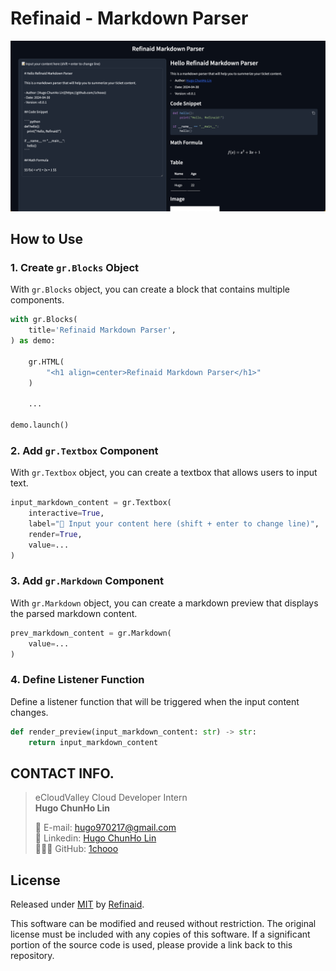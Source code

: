 # Refinaid - Markdown Parser

![](./cover.png)

## How to Use

### 1. Create `gr.Blocks` Object

With `gr.Blocks` object, you can create a block that contains multiple components.

```python
with gr.Blocks(
    title='Refinaid Markdown Parser',
) as demo:
    
    gr.HTML(
        "<h1 align=center>Refinaid Markdown Parser</h1>"
    )

    ...
    
demo.launch()
```

### 2. Add `gr.Textbox` Component

With `gr.Textbox` object, you can create a textbox that allows users to input text.

```python
input_markdown_content = gr.Textbox(
    interactive=True,
    label="📝 Input your content here (shift + enter to change line)",
    render=True,
    value=...
)
```

### 3. Add `gr.Markdown` Component

With `gr.Markdown` object, you can create a markdown preview that displays the parsed markdown content.

```python
prev_markdown_content = gr.Markdown(
    value=...
)
```

### 4. Define Listener Function

Define a listener function that will be triggered when the input content changes.

```python
def render_preview(input_markdown_content: str) -> str:
    return input_markdown_content
```


## CONTACT INFO.

> eCloudValley Cloud Developer Intern </br>
> **Hugo ChunHo Lin**
> 
> <aside>
>   📩 E-mail: <a href="mailto:hugo970217@gmail.com">hugo970217@gmail.com</a>
> <br>
>   🧳 Linkedin: <a href="https://www.linkedin.com/in/1chooo/">Hugo ChunHo Lin</a>
> <br>
>   👨🏻‍💻 GitHub: <a href="https://github.com/1chooo">1chooo</a>
>    
> </aside>


## License
Released under [MIT](./LICENSE) by [Refinaid](https://github.com/refinaid).

This software can be modified and reused without restriction.
The original license must be included with any copies of this software.
If a significant portion of the source code is used, please provide a link back to this repository.
